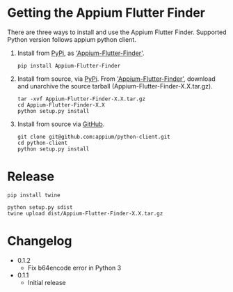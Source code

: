 # Getting the Appium Flutter Finder

There are three ways to install and use the Appium Flutter Finder.
Supported Python version follows appium python client.

1. Install from [PyPi](https://pypi.org), as ['Appium-Flutter-Finder'](https://pypi.org/project/Appium-Flutter-Finder/).

    ```shell
    pip install Appium-Flutter-Finder
    ```

2. Install from source, via [PyPi](https://pypi.org). From ['Appium-Flutter-Finder'](https://pypi.org/project/Appium-Flutter-Finder/),
download and unarchive the source tarball (Appium-Flutter-Finder-X.X.tar.gz).

    ```shell
    tar -xvf Appium-Flutter-Finder-X.X.tar.gz
    cd Appium-Flutter-Finder-X.X
    python setup.py install
    ```

3. Install from source via [GitHub](https://github.com/appium/python-client).

    ```shell
    git clone git@github.com:appium/python-client.git
    cd python-client
    python setup.py install
    ```

# Release

```
pip install twine
```

```
python setup.py sdist
twine upload dist/Appium-Flutter-Finder-X.X.tar.gz
```

# Changelog

- 0.1.2
    - Fix b64encode error in Python 3
- 0.1.1
    - Initial release
